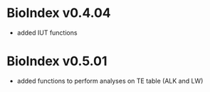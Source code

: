# BioIndex v0.4.04
  * added IUT functions
# BioIndex v0.5.01
  * added functions to perform analyses on TE table (ALK and LW)
